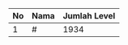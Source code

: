 | No | Nama            | Jumlah Level |
|----|-----------------|--------------|
| 1  | #    |    1934        |
